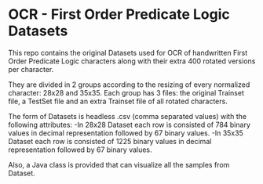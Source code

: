 # OCR - First Order Predicate Logic Datasets
This repo contains the original Datasets used for OCR of handwritten First Order Predicate Logic characters along with their extra 400 rotated versions per character.

They are divided in 2 groups according to the resizing of every normalized character: 28x28 and 35x35.
Each group has 3 files: the original Trainset file, a TestSet file and an extra Trainset file of all rotated characters. 

The form of Datasets is headless .csv (comma separated values) with the following attributes:
-In 28x28 Dataset each row is consisted of 784 binary values in decimal representation followed by 67 binary values.
-In 35x35 Dataset each row is consisted of 1225 binary values in decimal representation followed by 67 binary values.

Also, a Java class is provided that can visualize all the samples from Dataset.

